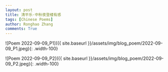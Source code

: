 ```yaml
---
layout: post
title: 清平乐·中秋夜登楼有感
tags: [Chinese Poems]
author: Ronghao Zhang
comments: True 
---
```


![Poem 2022-09-09_P1]({{ site.baseurl }}/assets/img/blog_poem/2022-09-09_P1.jpeg){: .width-100}

![Poem 2022-09-09_P2]({{ site.baseurl }}/assets/img/blog_poem/2022-09-09_P2.jpeg){: .width-100}